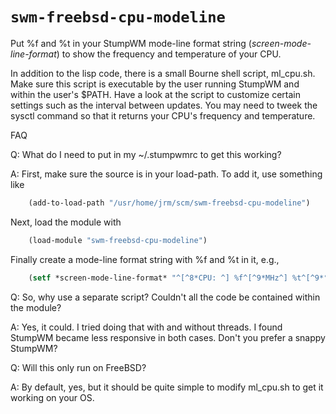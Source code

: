 # `swm-freebsd-cpu-modeline`

Put %f and %t in your StumpWM mode-line format string (*screen-mode-line-format*) to
show the frequency and temperature of your CPU.

In addition to the lisp code, there is a small Bourne shell script, ml_cpu.sh.
Make sure this script is executable by the user running StumpWM and within the
user's $PATH.  Have a look at the script to customize certain settings such as
the interval between updates.  You may need to tweek the sysctl command so that it
returns your CPU's frequency and temperature.

FAQ

Q: What do I need to put in my ~/.stumpwmrc to get this working?

A: First, make sure the source is in your load-path.  To add it, use something
like
```lisp
    (add-to-load-path "/usr/home/jrm/scm/swm-freebsd-cpu-modeline")
```
Next, load the module with
```lisp
    (load-module "swm-freebsd-cpu-modeline")
```
Finally create a mode-line format string with %f and %t in it, e.g.,
```lisp
    (setf *screen-mode-line-format* "^[^8*CPU: ^] %f^[^9*MHz^] %t^[^9*°C^]")
```

Q: So, why use a separate script?  Couldn't all the code be contained within the
module?

A: Yes, it could.  I tried doing that with and without threads.  I found StumpWM
became less responsive in both cases.  Don't you prefer a snappy StumpWM?

Q: Will this only run on FreeBSD?

A: By default, yes, but it should be quite simple to modify ml_cpu.sh to get it
working on your OS.